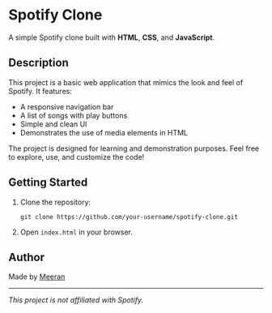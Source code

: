 # Spotify Clone

A simple Spotify clone built with **HTML**, **CSS**, and **JavaScript**.

## Description

This project is a basic web application that mimics the look and feel of Spotify. It features:
- A responsive navigation bar
- A list of songs with play buttons
- Simple and clean UI
- Demonstrates the use of media elements in HTML

The project is designed for learning and demonstration purposes. Feel free to explore, use, and customize the code!

## Getting Started

1. Clone the repository:
   ```
   git clone https://github.com/your-username/spotify-clone.git
   ```
2. Open `index.html` in your browser.

## Author

Made by [Meeran](https://github.com/meeran11)

---
*This project is not affiliated with Spotify.*
